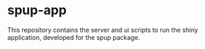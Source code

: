 # spup-app
This repository contains the server and ui scripts to run the shiny application, developed for the spup package.
